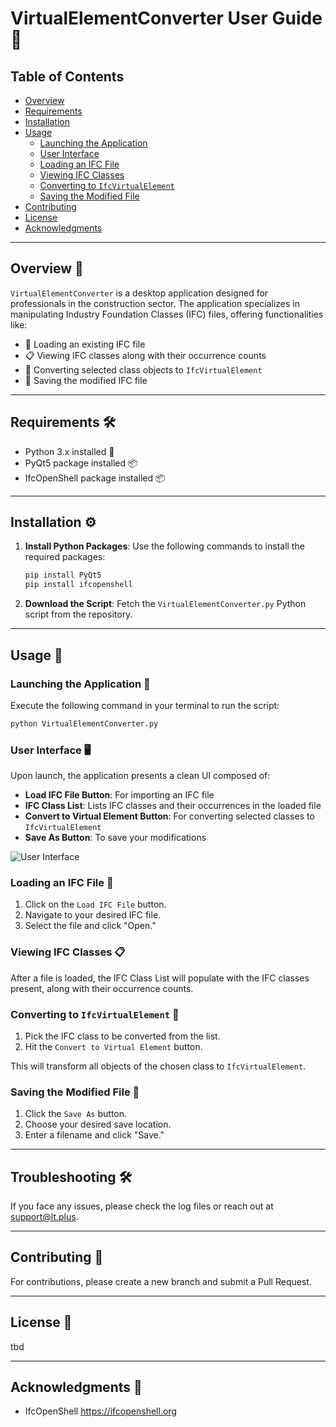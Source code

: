 # VirtualElementConverter User Guide 📘

## Table of Contents
- [Overview](#overview)
- [Requirements](#requirements)
- [Installation](#installation)
- [Usage](#usage)
  - [Launching the Application](#launching-the-application)
  - [User Interface](#user-interface)
  - [Loading an IFC File](#loading-an-ifc-file)
  - [Viewing IFC Classes](#viewing-ifc-classes)
  - [Converting to `IfcVirtualElement`](#converting-to-ifcvirtualelement)
  - [Saving the Modified File](#saving-the-modified-file)
- [Contributing](#contributing-)
- [License](#license-)
- [Acknowledgments](#acknowledgments-)

---

## Overview 🌟

`VirtualElementConverter` is a desktop application designed for professionals in the construction sector. The application specializes in manipulating Industry Foundation Classes (IFC) files, offering functionalities like:

- 📂 Loading an existing IFC file
- 📋 Viewing IFC classes along with their occurrence counts
- 🔄 Converting selected class objects to `IfcVirtualElement`
- 💾 Saving the modified IFC file

---

## Requirements 🛠

- Python 3.x installed 🐍
- PyQt5 package installed 📦
- IfcOpenShell package installed 📦

---

## Installation ⚙️

1. **Install Python Packages**: Use the following commands to install the required packages:
    ```bash
    pip install PyQt5
    pip install ifcopenshell
    ```
2. **Download the Script**: Fetch the `VirtualElementConverter.py` Python script from the repository.

---

## Usage 📝

### Launching the Application 🚀

Execute the following command in your terminal to run the script:
```bash
python VirtualElementConverter.py
```

### User Interface 🖥

Upon launch, the application presents a clean UI composed of:

- **Load IFC File Button**: For importing an IFC file
- **IFC Class List**: Lists IFC classes and their occurrences in the loaded file
- **Convert to Virtual Element Button**: For converting selected classes to `IfcVirtualElement`
- **Save As Button**: To save your modifications

![User Interface](path/to/ui_screenshot.png)

### Loading an IFC File 📂

1. Click on the `Load IFC File` button.
2. Navigate to your desired IFC file.
3. Select the file and click "Open."

### Viewing IFC Classes 📋

After a file is loaded, the IFC Class List will populate with the IFC classes present, along with their occurrence counts.

### Converting to `IfcVirtualElement` 🔄

1. Pick the IFC class to be converted from the list.
2. Hit the `Convert to Virtual Element` button.

This will transform all objects of the chosen class to `IfcVirtualElement`.

### Saving the Modified File 💾

1. Click the `Save As` button.
2. Choose your desired save location.
3. Enter a filename and click "Save."

---

## Troubleshooting 🛠️

If you face any issues, please check the log files or reach out at [support@lt.plus](mailto:support@lt.plus).

---

## Contributing 🤝

For contributions, please create a new branch and submit a Pull Request.

---

## License 📜

tbd 

---

## Acknowledgments 👏

- IfcOpenShell https://ifcopenshell.org